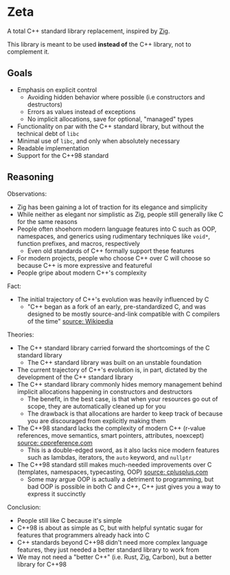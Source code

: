 # Zeta

A total C++ standard library replacement, inspired by [Zig](https://ziglang.org/).

This library is meant to be used **instead of** the C++ library, not to complement it.

## Goals

- Emphasis on explicit control
  - Avoiding hidden behavior where possible (i.e constructors and destructors)
  - Errors as values instead of exceptions
  - No implicit allocations, save for optional, "managed" types
- Functionality on par with the C++ standard library, but without the technical debt of `libc`
- Minimal use of `libc`, and only when absolutely necessary
- Readable implementation
- Support for the C++98 standard

## Reasoning

Observations:

- Zig has been gaining a lot of traction for its elegance and simplicity
- While neither as elegant nor simplistic as Zig, people still generally like C for the same reasons
- People often shoehorn modern language features into C such as OOP, namespaces, and generics using rudimentary techniques like `void*`, function prefixes, and macros, respectively
  - Even old standards of C++ formally support these features
- For modern projects, people who choose C++ over C will choose so because C++ is more expressive and featureful
- People gripe about modern C++'s complexity

Fact:

- The initial trajectory of C++'s evolution was heavily influenced by C
  - "C++ began as a fork of an early, pre-standardized C, and was designed to be mostly source-and-link compatible with C compilers of the time" [source: Wikipedia](https://en.wikipedia.org/wiki/Compatibility_of_C_and_C++)

Theories:

- The C++ standard library carried forward the shortcomings of the C standard library
  - The C++ standard library was built on an unstable foundation
- The current trajectory of C++'s evolution is, in part, dictated by the development of the C++ standard library
- The C++ standard library commonly hides memory management behind implicit allocations happening in constructors and destructors
  - The benefit, in the best case, is that when your resources go out of scope, they are automatically cleaned up for you
  - The drawback is that allocations are harder to keep track of because you are discouraged from explicitly making them
- The C++98 standard lacks the complexity of modern C++ (r-value references, move semantics, smart pointers, attributes, noexcept) [source: cppreference.com](https://en.cppreference.com/w/cpp/11)
  - This is a double-edged sword, as it also lacks nice modern features such as lambdas, iterators, the `auto` keyword, and `nullptr`
- The C++98 standard still makes much-needed improvements over C (templates, namespaces, typecasting, OOP) [source: cplusplus.com](https://cplusplus.com/doc/oldtutorial/)
  - Some may argue OOP is actually a detriment to programming, but bad OOP is possible in both C and C++, C++ just gives you a way to express it succinctly

Conclusion:

- People still like C because it's simple
- C++98 is about as simple as C, but with helpful syntatic sugar for features that programmers already hack into C
- C++ standards beyond C++98 didn't need more complex language features, they just needed a better standard library to work from
- We may not need a "better C++" (i.e. Rust, Zig, Carbon), but a better library for C++98
